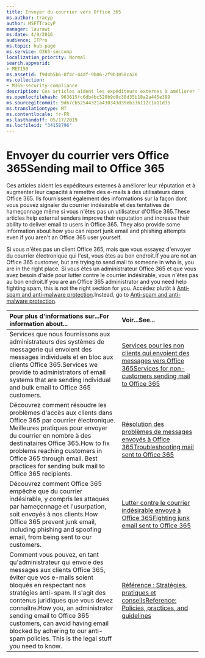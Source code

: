 ```yaml
---
title: Envoyer du courrier vers Office 365
ms.author: tracyp
author: MSFTTracyP
manager: laurawi
ms.date: 4/9/2016
audience: ITPro
ms.topic: hub-page
ms.service: O365-seccomp
localization_priority: Normal
search.appverid:
- MET150
ms.assetid: f9d4b5b6-8f4c-44df-9b06-2f9b3058ca20
ms.collection:
- M365-security-compliance
description: Ces articles aident les expéditeurs externes à améliorer leur réputation et à augmenter leur capacité à remettre des e-mails à des utilisateurs dans Office 365. Ils fournissent également des informations sur la façon dont vous pouvez signaler du courrier indésirable et des tentatives de hameçonnage même si vous n'êtes pas un utilisateur d'Office 365.
ms.openlocfilehash: 963615fc6db4bc520b9d0c38d35b18a2a445e399
ms.sourcegitcommit: 9d67cb52544321a430343d39eb336112c1a11d35
ms.translationtype: MT
ms.contentlocale: fr-FR
ms.lasthandoff: 05/17/2019
ms.locfileid: "34158796"
---
```

# <a name="sending-mail-to-office-365"></a><span data-ttu-id="2c506-104">Envoyer du courrier vers Office 365</span><span class="sxs-lookup"><span data-stu-id="2c506-104">Sending mail to Office 365</span></span>

<span data-ttu-id="2c506-p102">Ces articles aident les expéditeurs externes à améliorer leur réputation et à augmenter leur capacité à remettre des e-mails à des utilisateurs dans Office 365. Ils fournissent également des informations sur la façon dont vous pouvez signaler du courrier indésirable et des tentatives de hameçonnage même si vous n'êtes pas un utilisateur d'Office 365.</span><span class="sxs-lookup"><span data-stu-id="2c506-p102">These articles help external senders improve their reputation and increase their ability to deliver email to users in Office 365. They also provide some information about how you can report junk email and phishing attempts even if you aren't an Office 365 user yourself.</span></span>
  
<span data-ttu-id="2c506-107">Si vous n'êtes pas un client Office 365, mais que vous essayez d'envoyer du courrier électronique qui l'est, vous êtes au bon endroit.</span><span class="sxs-lookup"><span data-stu-id="2c506-107">If you are not an Office 365 customer, but are trying to send mail to someone in who is, you are in the right place.</span></span> <span data-ttu-id="2c506-108">Si vous êtes un administrateur Office 365 et que vous avez besoin d'aide pour lutter contre le courrier indésirable, vous n'êtes pas au bon endroit.</span><span class="sxs-lookup"><span data-stu-id="2c506-108">If you are an Office 365 administrator and you need help fighting spam, this is not the right section for you.</span></span> <span data-ttu-id="2c506-109">Accédez plutôt à [Anti-spam and anti-malware protection](http://technet.microsoft.com/library/93c6c227-7442-4293-b64d-ec8f15c928db.aspx).</span><span class="sxs-lookup"><span data-stu-id="2c506-109">Instead, go to [Anti-spam and anti-malware protection](http://technet.microsoft.com/library/93c6c227-7442-4293-b64d-ec8f15c928db.aspx).</span></span>
  
|<span data-ttu-id="2c506-110">**Pour plus d'informations sur...**</span><span class="sxs-lookup"><span data-stu-id="2c506-110">**For information about...**</span></span>|<span data-ttu-id="2c506-111">**Voir...**</span><span class="sxs-lookup"><span data-stu-id="2c506-111">**See...**</span></span>|
|:-----|:-----|
|<span data-ttu-id="2c506-112">Services que nous fournissons aux administrateurs des systèmes de messagerie qui envoient des messages individuels et en bloc aux clients Office 365.</span><span class="sxs-lookup"><span data-stu-id="2c506-112">Services we provide to administrators of email systems that are sending individual and bulk email to Office 365 customers.</span></span>  <br/> |[<span data-ttu-id="2c506-113">Services pour les non clients qui envoient des messages vers Office 365</span><span class="sxs-lookup"><span data-stu-id="2c506-113">Services for non-customers sending mail to Office 365</span></span>](services-for-non-customers.md) <br/> |
|<span data-ttu-id="2c506-p104">Découvrez comment résoudre les problèmes d'accès aux clients dans Office 365 par courrier électronique. Meilleures pratiques pour envoyer du courrier en nombre à des destinataires Office 365.</span><span class="sxs-lookup"><span data-stu-id="2c506-p104">How to fix problems reaching customers in Office 365 through email. Best practices for sending bulk mail to Office 365 recipients.</span></span>  <br/> |[<span data-ttu-id="2c506-116">Résolution des problèmes de messages envoyés à Office 365</span><span class="sxs-lookup"><span data-stu-id="2c506-116">Troubleshooting mail sent to Office 365</span></span>](troubleshooting-mail-sent-to-office-365.md) <br/> |
|<span data-ttu-id="2c506-117">Découvrez comment Office 365 empêche que du courrier indésirable, y compris les attaques par hameçonnage et l'usurpation, soit envoyés à nos clients.</span><span class="sxs-lookup"><span data-stu-id="2c506-117">How Office 365 prevent junk email, including phishing and spoofing email, from being sent to our customers.</span></span>  <br/> |[<span data-ttu-id="2c506-118">Lutter contre le courrier indésirable envoyé à Office 365</span><span class="sxs-lookup"><span data-stu-id="2c506-118">Fighting junk email sent to Office 365</span></span>](fighting-junk-email.md) <br/> |
|<span data-ttu-id="2c506-p105">Comment vous pouvez, en tant qu'administrateur qui envoie des messages aux clients Office 365, éviter que vos e-mails soient bloqués en respectant nos stratégies anti-spam. Il s'agit des contenus juridiques que vous devez connaître.</span><span class="sxs-lookup"><span data-stu-id="2c506-p105">How you, an administrator sending email to Office 365 customers, can avoid having email blocked by adhering to our anti-spam policies. This is the legal stuff you need to know.</span></span>  <br/> |[<span data-ttu-id="2c506-121">Référence : Stratégies, pratiques et conseils</span><span class="sxs-lookup"><span data-stu-id="2c506-121">Reference: Policies, practices, and guidelines</span></span>](reference-policies-practices-and-guidelines.md) <br/> |
   

